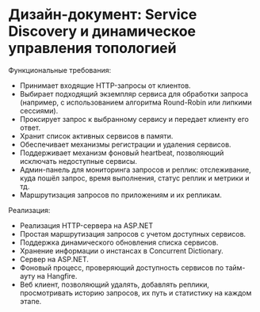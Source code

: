 # Дизайн-документ: Service Discovery и динамическое управления топологией

Функциональные требования:
- Принимает входящие HTTP-запросы от клиентов.
- Выбирает подходящий экземпляр сервиса для обработки запроса (например, с использованием алгоритма Round-Robin или липкими сессиями).
- Проксирует запрос к выбранному сервису и передает клиенту его ответ.
- Хранит список активных сервисов в памяти.
- Обеспечивает механизмы регистрации и удаления сервисов.
- Поддерживает механизм фоновый heartbeat, позволяющий исключать недоступные сервисы.
- Админ-панель для мониторинга запросов и реплик: отслеживание, куда пошёл запрос, время выполнения, статус реплик и метрики и тд.
- Маршрутизация запросов по приложениям и их репликам.

Реализация:
- Реализация HTTP-сервера на ASP.NET
- Простая маршрутизация запросов с учетом доступных сервисов.
- Поддержка динамического обновления списка сервисов.
- Хранение информации о инстансах в Concurrent Dictionary.
- Сервер на ASP.NET. 
- Фоновый процесс, проверяющий доступность сервисов по тайм-ауту на Hangfire.
- Веб клиент, позволяющий удалять, добавлять реплики, просмотривать историю запросов, их путь и статистику на каждом этапе. 
